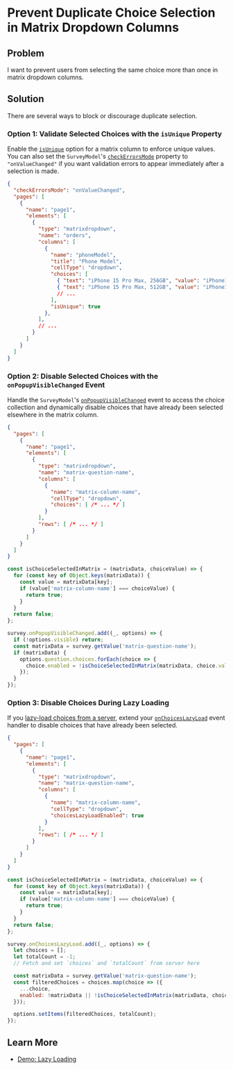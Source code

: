 # Prevent Duplicate Choice Selection in Matrix Dropdown Columns

## Problem

I want to prevent users from selecting the same choice more than once in matrix dropdown columns.

## Solution

There are several ways to block or discourage duplicate selection.

### Option 1: Validate Selected Choices with the `isUnique` Property

Enable the [`isUnique`](https://surveyjs.io/form-library/documentation/api-reference/multi-select-matrix-column-values#isUnique) option for a matrix column to enforce unique values. You can also set the `SurveyModel`'s [`checkErrorsMode`](https://surveyjs.io/form-library/documentation/api-reference/survey-data-model#checkErrorsMode) property to `"onValueChanged"` if you want validation errors to appear immediately after a selection is made. 

```json
{
  "checkErrorsMode": "onValueChanged",
  "pages": [
    {
      "name": "page1",
      "elements": [
        {
          "type": "matrixdropdown",
          "name": "orders",
          "columns": [
            {
              "name": "phoneModel",
              "title": "Phone Model",
              "cellType": "dropdown",
              "choices": [
                { "text": "iPhone 15 Pro Max, 256GB", "value": "iPhone15ProMax-256", "price": 1199 },
                { "text": "iPhone 15 Pro Max, 512GB", "value": "iPhone15ProMax-512", "price": 1399 },
                // ...
              ],
              "isUnique": true
            },
          ],
          // ...
        }
      ]
    }
  ]
}
```

### Option 2: Disable Selected Choices with the `onPopupVisibleChanged` Event

Handle the `SurveyModel`'s [`onPopupVisibleChanged`](https://surveyjs.io/form-library/documentation/api-reference/survey-data-model#onPopupVisibleChanged) event to access the choice collection and dynamically disable choices that have already been selected elsewhere in the matrix column.

```json
{
  "pages": [
    {
      "name": "page1",
      "elements": [
        {
          "type": "matrixdropdown",
          "name": "matrix-question-name",
          "columns": [
            {
              "name": "matrix-column-name",
              "cellType": "dropdown",
              "choices": [ /* ... */ ]
            }
          ],
          "rows": [ /* ... */ ]
        }
      ]
    }
  ]
}
```

```js
const isChoiceSelectedInMatrix = (matrixData, choiceValue) => { 
  for (const key of Object.keys(matrixData)) {
    const value = matrixData[key];
    if (value['matrix-column-name'] === choiceValue) {
      return true;
    }
  }
  return false;
};

survey.onPopupVisibleChanged.add((_, options) => {
  if (!options.visible) return;
  const matrixData = survey.getValue('matrix-question-name');
  if (matrixData) {
    options.question.choices.forEach(choice => {
      choice.enabled = !isChoiceSelectedInMatrix(matrixData, choice.value);
    });
  }
});
```

### Option 3: Disable Choices During Lazy Loading

If you [lazy-load choices from a server](https://surveyjs.io/form-library/examples/lazy-loading-dropdown/), extend your [`onChoicesLazyLoad`](https://surveyjs.io/form-library/documentation/api-reference/survey-data-model#onChoicesLazyLoad) event handler to disable choices that have already been selected.

```json
{
  "pages": [
    {
      "name": "page1",
      "elements": [
        {
          "type": "matrixdropdown",
          "name": "matrix-question-name",
          "columns": [
            {
              "name": "matrix-column-name",
              "cellType": "dropdown",
              "choicesLazyLoadEnabled": true
            }
          ],
          "rows": [ /* ... */ ]
        }
      ]
    }
  ]
}
```

```js
const isChoiceSelectedInMatrix = (matrixData, choiceValue) => { 
  for (const key of Object.keys(matrixData)) {
    const value = matrixData[key];
    if (value['matrix-column-name'] === choiceValue) {
      return true;
    }
  }
  return false;
};

survey.onChoicesLazyLoad.add((_, options) => {
  let choices = [];
  let totalCount = -1;
  // Fetch and set `choices` and `totalCount` from server here

  const matrixData = survey.getValue('matrix-question-name');
  const filteredChoices = choices.map(choice => ({
    ...choice,
    enabled: !matrixData || !isChoiceSelectedInMatrix(matrixData, choice.value)
  }));

  options.setItems(filteredChoices, totalCount);
});
```

## Learn More

- [Demo: Lazy Loading](https://surveyjs.io/form-library/examples/lazy-loading-dropdown/)